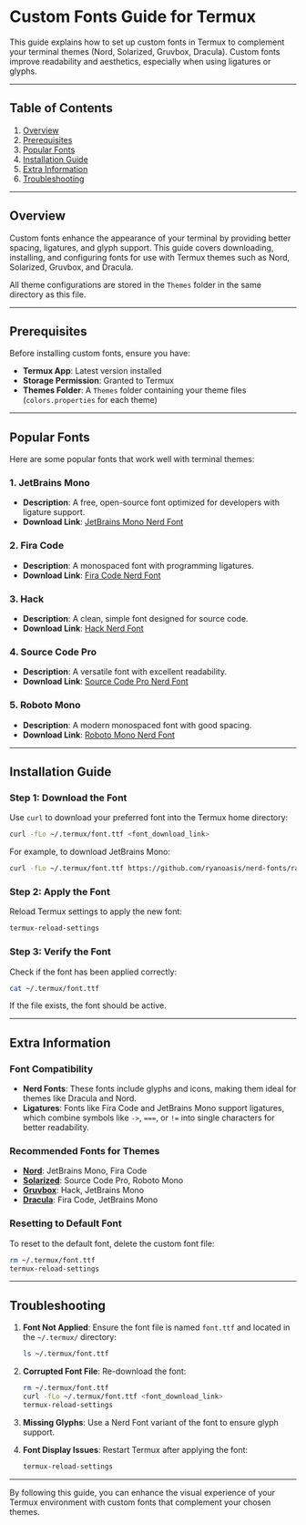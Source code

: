 # Custom Fonts Guide for Termux

This guide explains how to set up custom fonts in Termux to complement your terminal themes (Nord, Solarized, Gruvbox, Dracula). Custom fonts improve readability and aesthetics, especially when using ligatures or glyphs.

---

## Table of Contents

1. [Overview](#overview)
2. [Prerequisites](#prerequisites)
3. [Popular Fonts](#popular-fonts)
4. [Installation Guide](#installation-guide)
5. [Extra Information](#extra-information)
6. [Troubleshooting](#troubleshooting)

---

## Overview

Custom fonts enhance the appearance of your terminal by providing better spacing, ligatures, and glyph support. This guide covers downloading, installing, and configuring fonts for use with Termux themes such as Nord, Solarized, Gruvbox, and Dracula.

All theme configurations are stored in the `Themes` folder in the same directory as this file.

---

## Prerequisites

Before installing custom fonts, ensure you have:

- **Termux App**: Latest version installed
- **Storage Permission**: Granted to Termux
- **Themes Folder**: A `Themes` folder containing your theme files (`colors.properties` for each theme)

---

## Popular Fonts

Here are some popular fonts that work well with terminal themes:

### 1. **JetBrains Mono**
- **Description**: A free, open-source font optimized for developers with ligature support.
- **Download Link**: [JetBrains Mono Nerd Font](https://github.com/ryanoasis/nerd-fonts/raw/master/patched-fonts/JetBrainsMono/Ligatures/Regular/JetBrainsMonoNerdFont-Regular.ttf)

### 2. **Fira Code**
- **Description**: A monospaced font with programming ligatures.
- **Download Link**: [Fira Code Nerd Font](https://github.com/ryanoasis/nerd-fonts/raw/master/patched-fonts/FiraCode/Regular/FiraCodeNerdFont-Regular.ttf)

### 3. **Hack**
- **Description**: A clean, simple font designed for source code.
- **Download Link**: [Hack Nerd Font](https://github.com/ryanoasis/nerd-fonts/raw/master/patched-fonts/Hack/Regular/HackNerdFont-Regular.ttf)

### 4. **Source Code Pro**
- **Description**: A versatile font with excellent readability.
- **Download Link**: [Source Code Pro Nerd Font](https://github.com/ryanoasis/nerd-fonts/raw/master/patched-fonts/SourceCodePro/Regular/SourceCodeProNerdFont-Regular.ttf)

### 5. **Roboto Mono**
- **Description**: A modern monospaced font with good spacing.
- **Download Link**: [Roboto Mono Nerd Font](https://github.com/ryanoasis/nerd-fonts/raw/master/patched-fonts/RobotoMono/Regular/RobotoMonoNerdFont-Regular.ttf)

---

## Installation Guide

### Step 1: Download the Font
Use `curl` to download your preferred font into the Termux home directory:
```bash
curl -fLo ~/.termux/font.ttf <font_download_link>
```

For example, to download JetBrains Mono:
```bash
curl -fLo ~/.termux/font.ttf https://github.com/ryanoasis/nerd-fonts/raw/master/patched-fonts/JetBrainsMono/Ligatures/Regular/JetBrainsMonoNerdFont-Regular.ttf
```

### Step 2: Apply the Font
Reload Termux settings to apply the new font:
```bash
termux-reload-settings
```

### Step 3: Verify the Font
Check if the font has been applied correctly:
```bash
cat ~/.termux/font.ttf
```

If the file exists, the font should be active.

---

## Extra Information

### Font Compatibility
- **Nerd Fonts**: These fonts include glyphs and icons, making them ideal for themes like Dracula and Nord.
- **Ligatures**: Fonts like Fira Code and JetBrains Mono support ligatures, which combine symbols like `->`, `===`, or `!=` into single characters for better readability.

### Recommended Fonts for Themes
- [**Nord**](themes/nord_theme.md): JetBrains Mono, Fira Code
- [**Solarized**](themes/solarized_theme.md): Source Code Pro, Roboto Mono
- [**Gruvbox**](themes/gruvbox_theme.md): Hack, JetBrains Mono
- [**Dracula**](themes/dracula_theme.md): Fira Code, JetBrains Mono

### Resetting to Default Font
To reset to the default font, delete the custom font file:
```bash
rm ~/.termux/font.ttf
termux-reload-settings
```

---

## Troubleshooting

1. **Font Not Applied**:
   Ensure the font file is named `font.ttf` and located in the `~/.termux/` directory:
   ```bash
   ls ~/.termux/font.ttf
   ```

2. **Corrupted Font File**:
   Re-download the font:
   ```bash
   rm ~/.termux/font.ttf
   curl -fLo ~/.termux/font.ttf <font_download_link>
   termux-reload-settings
   ```

3. **Missing Glyphs**:
   Use a Nerd Font variant of the font to ensure glyph support.

4. **Font Display Issues**:
   Restart Termux after applying the font:
   ```bash
   termux-reload-settings
   ```

---

By following this guide, you can enhance the visual experience of your Termux environment with custom fonts that complement your chosen themes.